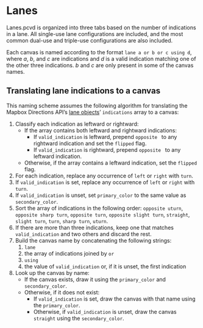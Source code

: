 # Lanes

Lanes.pcvd is organized into three tabs based on the number of indications in a lane. All single-use lane configurations are included, and the most common dual-use and triple-use configurations are also included.

Each canvas is named according to the format `lane a or b or c using d`, where _a_, _b_, and _c_ are indications and _d_ is a valid indication matching one of the other three indications. _b_ and _c_ are only present in some of the canvas names.

## Translating lane indications to a canvas

This naming scheme assumes the following algorithm for translating the Mapbox Directions API’s [lane objects](https://docs.mapbox.com/api/navigation/directions/#lane-object)’ `indications` array to a canvas:

1. Classify each indication as leftward or rightward:
   * If the array contains both leftward and rightward indications:
      * If `valid_indication` is leftward, prepend `opposite ` to any rightward indication and set the `flipped` flag.
      * If `valid_indication` is rightward, prepend `opposite ` to any leftward indication.
   * Otherwise, if the array contains a leftward indication, set the `flipped` flag.
1. For each indication, replace any occurrence of `left` or `right` with `turn`.
1. If `valid_indication` is set, replace any occurrence of `left` or `right` with `turn`.
1. If `valid_indication` is unset, set `primary_color` to the same value as `secondary_color`.
1. Sort the array of indications in the following order: `opposite uturn`, `opposite sharp turn`, `opposite turn`, `opposite slight turn`, `straight`, `slight turn`, `turn`, `sharp turn`, `uturn`.
1. If there are more than three indications, keep one that matches `valid_indication` and two others and discard the rest.
1. Build the canvas name by concatenating the following strings:
   1. `lane `
   1. the array of indications joined by ` or `
   1. ` using `
   1. the value of `valid_indication` or, if it is unset, the first indication
1. Look up the canvas by name:
   * If the canvas exists, draw it using the `primary_color` and `secondary_color`.
   * Otherwise, if it does not exist:
      * If `valid_indication` is set, draw the canvas with that name using the `primary_color`.
      * Otherwise, if `valid_indication` is unset, draw the canvas `straight` using the `secondary_color`.
